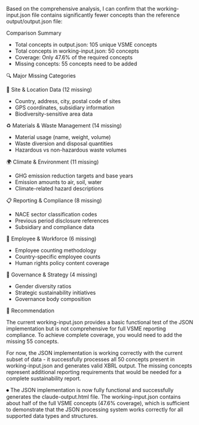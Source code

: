 Based on the comprehensive analysis, I can confirm that the working-input.json file contains significantly fewer concepts than the reference
output/output.json file:

Comparison Summary

- Total concepts in output.json: 105 unique VSME concepts
- Total concepts in working-input.json: 50 concepts
- Coverage: Only 47.6% of the required concepts
- Missing concepts: 55 concepts need to be added

🔍 Major Missing Categories

🏢 Site & Location Data (12 missing)

- Country, address, city, postal code of sites
- GPS coordinates, subsidiary information
- Biodiversity-sensitive area data

♻️ Materials & Waste Management (14 missing)

- Material usage (name, weight, volume)
- Waste diversion and disposal quantities
- Hazardous vs non-hazardous waste volumes

🌍 Climate & Environment (11 missing)

- GHG emission reduction targets and base years
- Emission amounts to air, soil, water
- Climate-related hazard descriptions

📋 Reporting & Compliance (8 missing)

- NACE sector classification codes
- Previous period disclosure references
- Subsidiary and compliance data

👥 Employee & Workforce (6 missing)

- Employee counting methodology
- Country-specific employee counts
- Human rights policy content coverage

💼 Governance & Strategy (4 missing)

- Gender diversity ratios
- Strategic sustainability initiatives
- Governance body composition

🎯 Recommendation

The current working-input.json provides a basic functional test of the JSON implementation but is not comprehensive for full VSME reporting
compliance. To achieve complete coverage, you would need to add the missing 55 concepts.

For now, the JSON implementation is working correctly with the current subset of data - it successfully processes all 50 concepts present in
working-input.json and generates valid XBRL output. The missing concepts represent additional reporting requirements that would be needed for a
complete sustainability report.

⏺ The JSON implementation is now fully functional and successfully generates the claude-output.html file. The working-input.json contains about half of
the full VSME concepts (47.6% coverage), which is sufficient to demonstrate that the JSON processing system works correctly for all supported data
types and structures.